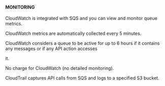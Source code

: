 #### MONITORING

CloudWatch is integrated with SQS and you can view and monitor queue metrics.

CloudWatch metrics are automatically collected every 5 minutes.

CloudWatch considers a queue to be active for up to 6 hours if it contains any
messages or if any API action accesses

it.

No charge for CloudWatch (no detailed monitoring).

CloudTrail captures API calls from SQS and logs to a specified S3 bucket.

